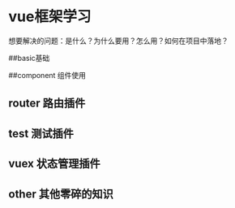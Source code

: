 # vue框架学习


想要解决的问题：是什么？为什么要用？怎么用？如何在项目中落地？

##basic基础

##component 组件使用

## router 路由插件

## test 测试插件

## vuex 状态管理插件

## other 其他零碎的知识
